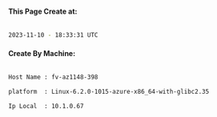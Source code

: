 
   
#### This Page Create at:

```bash

2023-11-10 - 18:33:31 UTC

```

#### Create By Machine:

```bash

Host Name : fv-az1148-398

platform  : Linux-6.2.0-1015-azure-x86_64-with-glibc2.35

Ip Local  : 10.1.0.67

```

